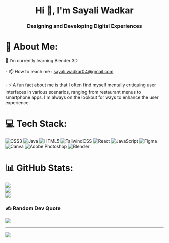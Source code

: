<h1 align="center">Hi 👋, I'm Sayali Wadkar</h1>
<h3 align="center">Designing and Developing Digital Experiences</h3>

# 💫 About Me:
🌱 I’m currently learning  Blender 3D<br><br>- 📫 How to reach me : sayali.wadkar04@gmail.com<br><br>- ⚡ A fun fact about me is that I often find myself mentally critiquing user interfaces in various scenarios, ranging from restaurant menus to smartphone apps. I'm always on the lookout for ways to enhance the user experience.


# 💻 Tech Stack:
![CSS3](https://img.shields.io/badge/css3-%231572B6.svg?style=for-the-badge&logo=css3&logoColor=white) ![Java](https://img.shields.io/badge/java-%23ED8B00.svg?style=for-the-badge&logo=openjdk&logoColor=white) ![HTML5](https://img.shields.io/badge/html5-%23E34F26.svg?style=for-the-badge&logo=html5&logoColor=white) ![TailwindCSS](https://img.shields.io/badge/tailwindcss-%2338B2AC.svg?style=for-the-badge&logo=tailwind-css&logoColor=white) ![React](https://img.shields.io/badge/react-%2320232a.svg?style=for-the-badge&logo=react&logoColor=%2361DAFB) ![JavaScript](https://img.shields.io/badge/javascript-%23323330.svg?style=for-the-badge&logo=javascript&logoColor=%23F7DF1E) ![Figma](https://img.shields.io/badge/figma-%23F24E1E.svg?style=for-the-badge&logo=figma&logoColor=white) ![Canva](https://img.shields.io/badge/Canva-%2300C4CC.svg?style=for-the-badge&logo=Canva&logoColor=white) ![Adobe Photoshop](https://img.shields.io/badge/adobe%20photoshop-%2331A8FF.svg?style=for-the-badge&logo=adobe%20photoshop&logoColor=white) ![Blender](https://img.shields.io/badge/blender-%23F5792A.svg?style=for-the-badge&logo=blender&logoColor=white)
# 📊 GitHub Stats:
![](https://github-readme-stats.vercel.app/api?username=sayaliwadkar04&theme=dark&hide_border=true&include_all_commits=true&count_private=true)<br/>
![](https://github-readme-streak-stats.herokuapp.com/?user=sayaliwadkar04&theme=dark&hide_border=true)<br/>
![](https://github-readme-stats.vercel.app/api/top-langs/?username=sayaliwadkar04&theme=dark&hide_border=true&include_all_commits=true&count_private=true&layout=compact)

### ✍️ Random Dev Quote
![](https://quotes-github-readme.vercel.app/api?type=horizontal&theme=radical)



---
[![](https://visitcount.itsvg.in/api?id=sayaliwadkar04&icon=0&color=0)](https://visitcount.itsvg.in)

<!-- Proudly created with GPRM ( https://gprm.itsvg.in ) -->
